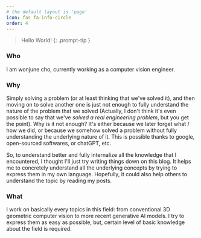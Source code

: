 ```yaml
---
# the default layout is 'page'
icon: fas fa-info-circle
order: 4
---
```


> Hello World!
{: .prompt-tip }

### Who
I am wonjune cho, currently working as a computer vision engineer.

### Why
Simply solving a problem (or at least thinking that we've solved it), and then moving on to solve another one is just not enough to fully understand the nature of the problem that we solved (Actually, I don't think it's even possible to say that we've *solved a real engineering problem*, but you get the point). Why is it not enough? It's either because we later forget what / how we did, or because we somehow solved a problem without fully understanding the underlying nature of it. This is possible thanks to google, open-sourced softwares, or chatGPT, etc.

So, to understand better and fully internalize all the knowledge that I encountered, I thought I'll just try writing things down on this blog. It helps me to concretely understand all the underlying concepts by trying to express them in my own language. Hopefully, it could also help others to understand the topic by reading my posts.

### What
I work on basically every topics in this field: from conventional 3D geometric computer vision to more recent generative AI models. I try to express them as easy as possible, but, certain level of basic knowledge about the field is required.